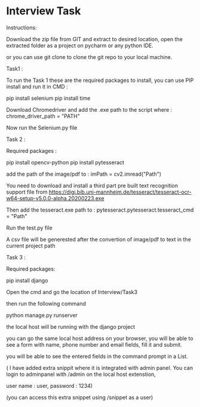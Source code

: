 # Interview Task

Instructions:

Download the zip file from GIT and extract to desired location, open the extracted folder as a project on pycharm or any python IDE.

or you can use git clone to clone the git repo to your local machine.



Task1 : 

To run the Task 1 these are the required packages to install, you can use PIP install and run it in CMD :

pip install selenium
pip install time


Download Chromedriver and add the .exe path to the script where : chrome_driver_path = "PATH"

Now run the Selenium.py file



Task 2 :

Required packages :

pip install opencv-python
pip install pytesseract


add the path of the image/pdf to : imPath = cv2.imread("Path")

You need to download and install a third part pre built text recognition support file from 
https://digi.bib.uni-mannheim.de/tesseract/tesseract-ocr-w64-setup-v5.0.0-alpha.20200223.exe

Then add the tesseract.exe path to : pytesseract.pytesseract.tesseract_cmd = "Path"

Run the test.py file

A csv file will be generested after the convertion of image/pdf to text in the current project path




Task 3 :



Required packages:

pip install django



Open the cmd and go the location of Interview/Task3 

then run the following command


python manage.py runserver



the local host will be running with the django project


you can go the same local host address on your browser, you will be able to see a form with name, phone number and email fields, fill it and submit.


you will be able to see the entered fields in the command prompt in a List.



( I have added extra snippit where it is integrated with admin panel. You can login to adminpanel with /admin on the local host extenstion,

user name : user, password : 1234)



(you can access this extra snippet using /snippet as a user)




